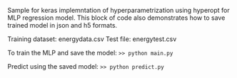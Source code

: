 Sample for keras implemntation of hyperparametrization using hyperopt for MLP regression model.
This block of code also demonstrates how to save trained model in json and h5 formats.

Training dataset: energydata.csv
Test file: energytest.csv

To train the MLP and save the model: ```>> python main.py```

Predict using the saved model: ```>> python predict.py```